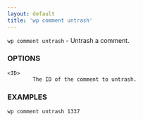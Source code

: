 ```yaml
---
layout: default
title: 'wp comment untrash'
---
```


`wp comment untrash` - Untrash a comment.

### OPTIONS

	<ID>
			The ID of the comment to untrash.

### EXAMPLES

	wp comment untrash 1337


